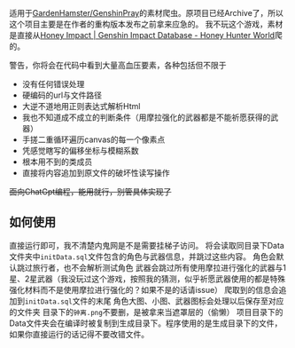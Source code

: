 适用于[GardenHamster/GenshinPray](https://github.com/GardenHamster/GenshinPray)的素材爬虫。原项目已经Archive了，所以这个项目主要是在作者的重构版本发布之前拿来应急的。
我不玩这个游戏，素材是直接从[Honey Impact | Genshin Impact Database - Honey Hunter World](https://genshin.honeyhunterworld.com/?lang=CHS)爬的。

警告，你将会在代码中看到大量高血压要素，各种包括但不限于

* 没有任何错误处理
* 硬编码的url与文件路径
* 大逆不道地用正则表达式解析Html
* 我也不知道成不成立的判断条件（用摩拉强化的武器都是不能祈愿获得的武器）
* 手搓二重循环遍历canvas的每一个像素点
* 凭感觉瞎写的偏移坐标与模糊系数
* 根本用不到的类成员
* 直接将内容追加到原文件的破坏性读写操作

~~面向ChatGpt编程，能用就行，别管具体实现了~~

## 如何使用

直接运行即可，我不清楚内鬼网是不是需要挂梯子访问。
将会读取同目录下Data文件夹中`initData.sql`文件包含的角色与武器信息，并跳过这些内容。
角色会默认跳过旅行者，也不会解析测试角色
武器会跳过所有使用摩拉进行强化的武器与1星、2星武器（我没玩过这个游戏，按照我的猜测，似乎祈愿武器使用的都是特殊强化材料而不是使用摩拉进行强化的？如果不是的话请issue）
爬取到的信息会追加到`initData.sql`文件的末尾
角色大图、小图、武器图标会处理以后保存至对应的文件夹
目录下的`钟离.png`不要删，是被拿来当遮罩层的（偷懒）
项目目录下的Data文件夹会在编译时被复制到生成目录下。程序使用的是生成目录下的文件，如果你直接运行的话记得不要改错文件。